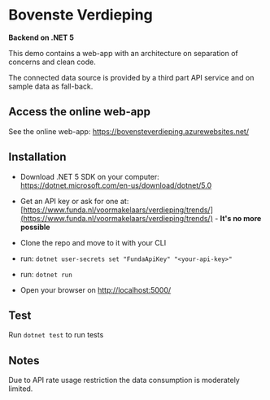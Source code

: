 # Bovenste Verdieping

__Backend on .NET 5__

This demo contains a web-app with an architecture on separation of concerns and clean code.

The connected data source is provided by a third part API service and on sample data as fall-back.

## Access the online web-app

See the online web-app: https://bovensteverdieping.azurewebsites.net/

## Installation

- Download .NET 5 SDK on your computer: https://dotnet.microsoft.com/en-us/download/dotnet/5.0

- Get an API key or ask for one at: [https://www.funda.nl/voormakelaars/verdieping/trends/](https://www.funda.nl/voormakelaars/verdieping/trends/) - **It's no more possible**

- Clone the repo and move to it with your CLI

- run: `dotnet user-secrets set "FundaApiKey" "<your-api-key>"`

- run: `dotnet run`

- Open your browser on [http://localhost:5000/](http://localhost:5000/)

## Test

Run `dotnet test` to run tests

## Notes

Due to API rate usage restriction the data consumption is moderately limited.
